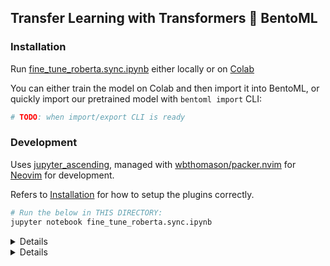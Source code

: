 ## Transfer Learning with Transformers :handshake: BentoML

### Installation

Run [fine_tune_roberta.sync.ipynb](./fine_tune_roberta.sync.ipynb) either locally or on [Colab](https://colab.research.google.com/github/bentoml/gallery/blob/main/transformers/roberta_text_classification/transfer_learning/fine_tune_roberta.sync.ipynb)

You can either train the model on Colab and then import it into BentoML, or
quickly import our pretrained model with `bentoml import` CLI:
```bash
# TODO: when import/export CLI is ready
```


### Development
Uses [jupyter_ascending](https://github.com/untitled-ai/jupyter_ascending.vim), managed with [wbthomason/packer.nvim](https://github.com/wbthomason/packer.nvim) for [Neovim](https://neovim.io/) for development.

Refers to [Installation](https://github.com/untitled-ai/jupyter_ascending.vim#installation) for how to setup the plugins correctly.

```python
# Run the below in THIS DIRECTORY:
jupyter notebook fine_tune_roberta.sync.ipynb
```

<details>

    <summary>Neovim</summary>

    If you are using VimScript, then follow instruction [here](https://github.com/untitled-ai/jupyter_ascending.vim#installation).

    If you are using Lua within Neovim, add the following under `init.lua`:

    ```lua
    local vim = vim

    vim.g.jupyter_ascending_auto_write = 'true'

    vim.api.nvim_set_keymap('n', '<space><space>x', '<CR>:call jupyter_ascending#execute()<CR>', {})
    vim.api.nvim_set_keymap('n', '<space><space>X', '<CR>:call jupyter_ascending#execute_all()<CR>', {})
    ```

    Save and recompile to source the changes in configuration.

    Then edit [fine_tune_roberta.sync.py](./fine_tune_roberta.sync.py). The jupyter notebook will be synced whenever you saved the python file.

    <b>NOTE: </b> The Lua configuration is opinionated, meaning you can customize to your usage. The above is just an example on how you can achieve the equivalent setup in VimScript

</details>

<details>

    <summary>Terminal</summary>

    If you just want to use python API of `jupyter_ascending`:

    1. Edit [`fine_tune_roberta.sync.py`](./fine_tune_roberta.sync.py)
    2. Sync the code into jupyter notebook: `python -m jupyter_ascending.requests.sync --filename fine_tune_roberta.sync.py`
    3. Run the cell code: `python -m jupyter_ascending.requests.execute --filename fine_tune_roberta.sync.py --line 16`

</details>
